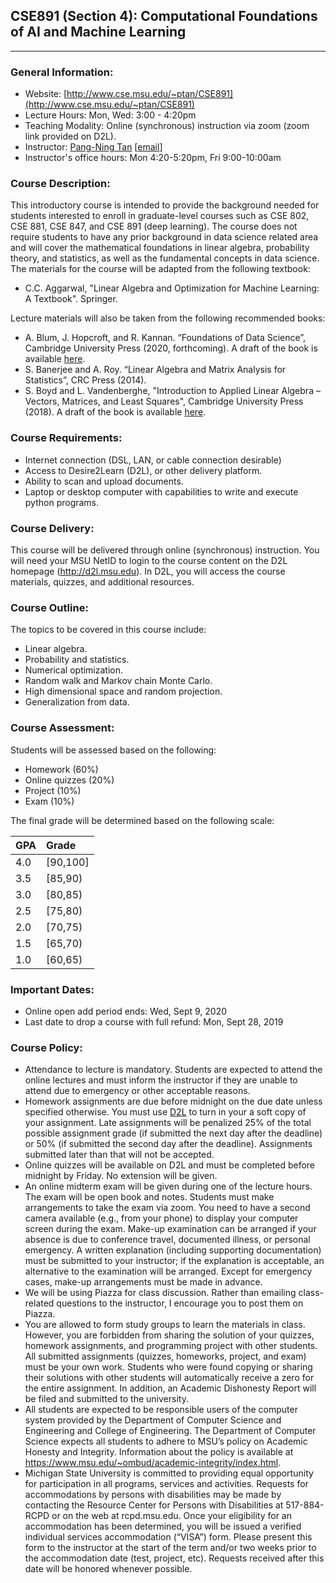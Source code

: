 ## CSE891 (Section 4): Computational Foundations of AI and Machine Learning
---

### General Information:

- Website: [http://www.cse.msu.edu/~ptan/CSE891](http://www.cse.msu.edu/~ptan/CSE891)
- Lecture Hours: Mon, Wed: 3:00 - 4:20pm
- Teaching Modality: Online (synchronous) instruction via zoom (zoom link provided on D2L).
- Instructor: [Pang-Ning Tan](http://www.cse.msu.edu/~ptan) [[email](mailto:ptan@msu.edu)]
- Instructor's office hours: Mon 4:20-5:20pm, Fri 9:00-10:00am 

### Course Description: 
This introductory course is intended to provide the background needed for students interested to enroll in graduate-level courses such as CSE 802, CSE 881, CSE 847, and CSE 891 (deep learning). The course does not require students to have any prior background in data science related area and will cover the mathematical foundations in linear algebra, probability theory, and statistics, as well as the fundamental concepts in data science. The materials for the course will be adapted from the following textbook:
- C.C. Aggarwal, "Linear Algebra and Optimization for Machine Learning: A Textbook". Springer.  

Lecture materials will also be taken from the following recommended books: 
- A. Blum, J. Hopcroft, and R. Kannan. “Foundations of Data Science”, Cambridge University Press (2020, forthcoming). A draft of the book is available [here](https://www.cs.cornell.edu/jeh/book.pdf).
- S. Banerjee and A. Roy. “Linear Algebra and Matrix Analysis for Statistics”, CRC Press (2014).
- S. Boyd and L. Vandenberghe, "Introduction to Applied Linear Algebra – Vectors, Matrices, and Least Squares", Cambridge University Press (2018). A draft of the book is available [here](http://vmls-book.stanford.edu/).

### Course Requirements:
-	Internet connection (DSL, LAN, or cable connection desirable)
-	Access to Desire2Learn (D2L), or other delivery platform.
-	Ability to scan and upload documents.
-	Laptop or desktop computer with capabilities to write and execute python programs. 

### Course Delivery:
This course will be delivered through online (synchronous) instruction. You will need your MSU NetID to login to the course content on the D2L homepage (http://d2l.msu.edu). In D2L, you will access the course materials, quizzes, and additional resources. 

### Course Outline: 
The topics to be covered in this course include:
- Linear algebra.
- Probability and statistics.
- Numerical optimization.
- Random walk and Markov chain Monte Carlo.
- High dimensional space and random projection.
- Generalization from data.

### Course Assessment:
Students will be assessed based on the following:
- Homework (60%)
- Online quizzes (20%)
- Project (10%)
- Exam (10%)

The final grade will be determined based on the following scale:

| GPA |   Grade  |
|-----|:---------|
| 4.0 | [90,100] |
| 3.5 | [85,90)  |
| 3.0 | [80,85)  |
| 2.5 | [75,80)  |
| 2.0 | [70,75)  |
| 1.5 | [65,70)  |
| 1.0 | [60,65)  |

### Important Dates:
- Online open add period ends: Wed, Sept 9, 2020
- Last date to drop a course with full refund: Mon, Sept 28, 2019

### Course Policy:

- Attendance to lecture is mandatory. Students are expected to attend the online lectures and must inform the instructor if they are unable to attend due to emergency or other acceptable reasons. 
- Homework assignments are due before midnight on the due date unless specified otherwise.  You must use [D2L](http://d2l.msu.edu) to turn in your a soft copy of your assignment. Late assignments will be penalized 25% of the total possible assignment grade (if submitted the next day after the deadline) or 50% (if submitted the second day after the deadline). Assignments submitted later than that will not be accepted.
- Online quizzes will be available on D2L and must be completed before midnight by Friday. No extension will be given.  
- An online midterm exam will be given during one of the lecture hours. The exam will be open book and notes. Students must make arrangements to take the exam via zoom. You need to have a second camera available (e.g., from your phone) to display your computer screen during the exam. Make-up examination can be arranged if your absence is due to conference travel, documented illness, or personal emergency. A written explanation (including supporting documentation) must be submitted to your instructor; if the explanation is acceptable, an alternative to the examination will be arranged. Except for emergency cases, make-up arrangements must be made in advance. 
- We will be using Piazza for class discussion. Rather than emailing class-related questions to the instructor, I encourage you to post them on Piazza.
- You are allowed to form study groups to learn the materials in class. However, you are forbidden from sharing the solution of your quizzes, homework assignments, and programming project with other students. All submitted assignments (quizzes, homeworks, project, and exam) must be your own work. Students who were found copying or sharing their solutions with other students will automatically receive a zero for the entire assignment. In addition, an Academic Dishonesty Report will be filed and submitted to the university.
- All students are expected to be responsible users of the computer system provided by the Department of Computer Science and Engineering and College of Engineering. The Department of Computer Science expects all students to adhere to MSU’s policy on Academic Honesty and Integrity. Information about the policy is available at https://www.msu.edu/~ombud/academic-integrity/index.html.  
- Michigan State University is committed to providing equal opportunity for participation in all programs, services and activities. Requests for accommodations by persons with disabilities may be made by contacting the Resource Center for Persons with Disabilities at 517-884-RCPD or on the web at rcpd.msu.edu. Once your eligibility for an accommodation has been determined, you will be issued a verified individual services accommodation (“VISA”) form. Please present this form to the instructor at the start of the term and/or two weeks prior to the accommodation date (test, project, etc). Requests received after this date will be honored whenever possible.
